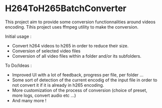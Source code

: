 # H264ToH265BatchConverter

This project aim to provide some conversion functionnalities around videos encoding.
Tihis project uses ffmpeg utility to make the conversion.

Initial usage :

* Convert h264 videos to h265 in order to reduce their size.
* Conversion of selected video files
* Conversion of all video files within a folder and/or its subfolders.

To Do/Ideas :

* Improved UI with a lot of feedback, progress per file, per folder ...
* Some sort of detection of the current encodig of the input file in order to not convert it if it is already in h265 encoding.
* More customization of the process of conversion (choice of preset, more logs, convert audio etc ...)
* And many more !

